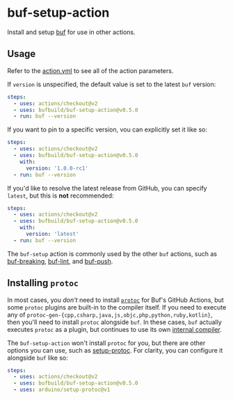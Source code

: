 # buf-setup-action

Install and setup [buf](https://github.com/bufbuild/buf) for use in other actions.

## Usage

Refer to the [action.yml](https://github.com/bufbuild/buf-setup-action/blob/main/action.yml)
to see all of the action parameters.

If `version` is unspecified, the default value is set to the latest `buf` version:

```yaml
steps:
  - uses: actions/checkout@v2
  - uses: bufbuild/buf-setup-action@v0.5.0
  - run: buf --version
```

If you want to pin to a specific version, vou can explicitly set it like so:

```yaml
steps:
  - uses: actions/checkout@v2
  - uses: bufbuild/buf-setup-action@v0.5.0
    with:
      version: '1.0.0-rc1'
  - run: buf --version
```

If you'd like to resolve the latest release from GitHub, you can specify `latest`,
but this is **not** recommended:

```yaml
steps:
  - uses: actions/checkout@v2
  - uses: bufbuild/buf-setup-action@v0.5.0
    with:
      version: 'latest'
  - run: buf --version
```

The `buf-setup` action is commonly used by the other `buf` actions,
such as [buf-breaking][1], [buf-lint][2], and [buf-push][3].

  [1]: https://github.com/marketplace/actions/buf-breaking
  [2]: https://github.com/marketplace/actions/buf-lint
  [3]: https://github.com/marketplace/actions/buf-push

## Installing `protoc`

In most cases, you _don't_ need to install [`protoc`][4] for Buf's GitHub Actions, but
some `protoc` plugins are built-in to the compiler itself. If you need to execute any of
`protoc-gen-{cpp,csharp,java,js,objc,php,python,ruby,kotlin}`, then you'll need to install
`protoc` alongside `buf`. In these cases, `buf` actually executes `protoc` as a plugin,
but continues to use its own [internal compiler][5].

The `buf-setup-action` won't install `protoc` for you, but there are other options you can
use, such as [setup-protoc][6]. For clarity, you can configure it alongside `buf` like so:

```yaml
steps:
  - uses: actions/checkout@v2
  - uses: bufbuild/buf-setup-action@v0.5.0
  - uses: arduino/setup-protoc@v1
```

  [4]: https://github.com/protocolbuffers/protobuf#protocol-compiler-installation
  [5]: https://docs.buf.build/build/internal-compiler
  [6]: https://github.com/marketplace/actions/setup-protoc
